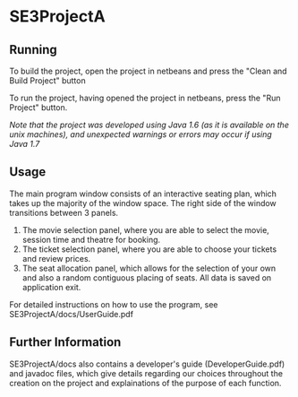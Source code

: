 SE3ProjectA
===========
## Running
To build the project, open the project in netbeans and press the "Clean and Build Project"
button

To run the project, having opened the project in netbeans, press the "Run Project" button.

*Note that the project was developed using Java 1.6 (as it is available on the unix machines),
and unexpected warnings or errors may occur if using Java 1.7*

## Usage

The main program window consists of an interactive seating plan, which takes up the majority of the window space.
The right side of the window transitions between 3 panels.
  1. The movie selection panel, where you are able to select the movie, session time and theatre for booking.
  2. The ticket selection panel, where you are able to choose your tickets and review prices.
  3. The seat allocation panel, which allows for the selection of your own and also a random contiguous placing of seats.
All data is saved on application exit.

For detailed instructions on how to use the program, see SE3ProjectA/docs/UserGuide.pdf

## Further Information

SE3ProjectA/docs also contains a developer's guide (DeveloperGuide.pdf) and javadoc files,
which give details regarding our choices throughout the creation on the project and explainations
of the purpose of each function.
